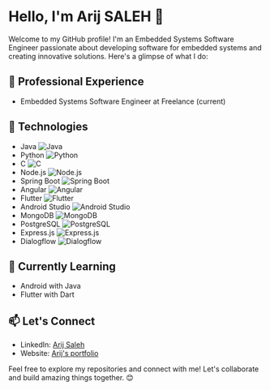 # Hello, I'm Arij SALEH 👋

Welcome to my GitHub profile! I'm an Embedded Systems Software Engineer passionate about developing software for embedded systems and creating innovative solutions. Here's a glimpse of what I do:

## 💼 Professional Experience
- Embedded Systems Software Engineer at Freelance (current)

## 🚀 Technologies
- Java ![Java](https://img.shields.io/badge/-Java-007396?style=flat-square&logo=java&logoColor=white)
- Python ![Python](https://img.shields.io/badge/-Python-3776AB?style=flat-square&logo=python&logoColor=white)
- C ![C](https://img.shields.io/badge/-C-00599C?style=flat-square&logo=c&logoColor=white)
- Node.js ![Node.js](https://img.shields.io/badge/-Node.js-339933?style=flat-square&logo=node.js&logoColor=white)
- Spring Boot ![Spring Boot](https://img.shields.io/badge/-Spring%20Boot-6DB33F?style=flat-square&logo=spring&logoColor=white)
- Angular ![Angular](https://img.shields.io/badge/-Angular-DD0031?style=flat-square&logo=angular&logoColor=white)
- Flutter ![Flutter](https://img.shields.io/badge/-Flutter-02569B?style=flat-square&logo=flutter&logoColor=white)
- Android Studio ![Android Studio](https://img.shields.io/badge/-Android%20Studio-3DDC84?style=flat-square&logo=android-studio&logoColor=white)
- MongoDB ![MongoDB](https://img.shields.io/badge/-MongoDB-47A248?style=flat-square&logo=mongodb&logoColor=white)
- PostgreSQL ![PostgreSQL](https://img.shields.io/badge/-PostgreSQL-336791?style=flat-square&logo=postgresql&logoColor=white)
- Express.js ![Express.js](https://img.shields.io/badge/-Express.js-000000?style=flat-square&logo=express&logoColor=white)
- Dialogflow ![Dialogflow](https://img.shields.io/badge/-Dialogflow-FF9800?style=flat-square&logo=dialogflow&logoColor=white)


## 🌱 Currently Learning
- Android with Java
- Flutter with Dart

## 📫 Let's Connect
- LinkedIn: [Arij Saleh](https://www.linkedin.com/in/arij-saleh-sa)
- Website: [Arij's portfolio](https://arijsaaleh.github.io)

Feel free to explore my repositories and connect with me! Let's collaborate and build amazing things together. 😊

